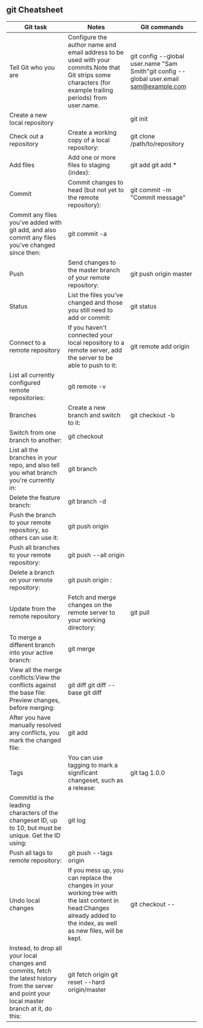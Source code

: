 ## git Cheatsheet

Git task | Notes | Git commands
-- | -- | --
Tell Git who you are | Configure the author name and email address to be used with your commits.Note that Git strips some characters (for example trailing periods) from user.name. | git config --global user.name "Sam Smith"git config --global user.email sam@example.com
Create a new local repository |   | git init
Check out a repository | Create a working copy of a local repository: | git clone /path/to/repository
Add files | Add one or more files to staging (index): | git add <filename>  git add *
Commit | Commit changes to head (but not yet to the remote repository): |  git commit -m "Commit message"
Commit any files you've added with git add, and also commit any files you've changed since then: |  git commit -a
Push | Send changes to the master branch of your remote repository:  |  git push origin master
Status | List the files you've changed and those you still need to add or commit: | git status
Connect to a remote repository | If you haven't connected your local repository to a remote server, add the server to be able to push to it: | git remote add origin <server>
List all currently configured remote repositories: | git remote -v
Branches | Create a new branch and switch to it: | git checkout -b <branchname>
Switch from one branch to another: | git checkout <branchname>
List all the branches in your repo, and also tell you what branch you're currently in: | git branch
Delete the feature branch: | git branch -d <branchname>
Push the branch to your remote repository, so others can use it: | git push origin <branchname>
Push all branches to your remote repository: | git push --all origin
Delete a branch on your remote repository: | git push origin :<branchname>
Update from the remote repository | Fetch and merge changes on the remote server to your working directory: | git pull
To merge a different branch into your active branch: | git merge <branchname>
View all the merge conflicts:View the conflicts against the base file: Preview changes, before merging: | git diff   git diff --base <filename>git diff <sourcebranch> <targetbranch>
After you have manually resolved any conflicts, you mark the changed file: | git add <filename>
Tags | You can use tagging to mark a significant changeset, such as a release: | git tag 1.0.0 <commitID>
CommitId is the leading characters of the changeset ID, up to 10, but must be unique. Get the ID using: | git log
Push all tags to remote repository: | git push --tags origin
Undo local changes | If you mess up, you can replace the changes in your working tree with the last content in head:Changes already added to the index, as well as new files, will be kept. | git checkout -- <filename>
Instead, to drop all your  local changes and commits, fetch the latest history from the server and  point your local master branch at it, do this: | git fetch origin  git reset --hard origin/master

